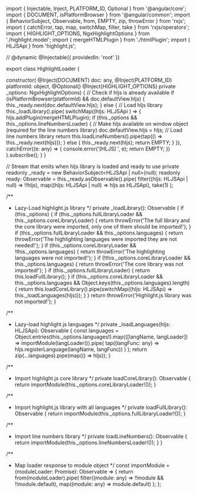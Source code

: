 import { Injectable, Inject, PLATFORM_ID, Optional } from '@angular/core';
import { DOCUMENT, isPlatformBrowser } from '@angular/common';
import { BehaviorSubject, Observable, from, EMPTY, zip, throwError } from 'rxjs';
import { catchError, tap, map, switchMap, filter, take } from 'rxjs/operators';
import { HIGHLIGHT_OPTIONS, NgxHighlightOptions } from './highlight.model';
import { mergeHTMLPlugin } from './htmlPlugin';
import { HLJSApi } from 'highlight.js';


// @dynamic
@Injectable({
  providedIn: 'root'
})

export class HighlightLoader {
  
  constructor(
    @Inject(DOCUMENT) doc: any,
    @Inject(PLATFORM_ID) platformId: object,
    @Optional() @Inject(HIGHLIGHT_OPTIONS) private _options: NgxHighlightOptions) {
      // Check if hljs is already available
      if (isPlatformBrowser(platformId) && doc.defaultView.hljs) {
        this._ready.next(doc.defaultView.hljs);
      }
      else {
        // Load hljs library
        this._loadLibrary().pipe(
          switchMap((hljs: HLJSApi ) => {
            hljs.addPlugin(mergeHTMLPlugin);
            if (this._options && this._options.lineNumbersLoader) {
              // Make hljs available on window object (required for the line numbers library)
              doc.defaultView.hljs = hljs;
              // Load line numbers library
              return this.loadLineNumbers().pipe(tap(() => this._ready.next(hljs)));
            }
            else {
              this._ready.next(hljs);
              return EMPTY;
            }
          }),
          catchError((e: any) => {
            console.error('[HLJS] ', e);
            return EMPTY;
          })
        ).subscribe();
      }
    }



  // Stream that emits when hljs library is loaded and ready to use
  private readonly _ready = new BehaviorSubject<HLJSApi | null>(null);
  readonly ready: Observable<HLJSApi> = this._ready.asObservable().pipe(
    filter((hljs: HLJSApi | null) => !!hljs),
    map((hljs: HLJSApi | null) => hljs as HLJSApi),
    take(1)
  );
  

  /**
   * Lazy-Load highlight.js library
   */
  private _loadLibrary(): Observable<any> {
    if (this._options) {
      if (this._options.fullLibraryLoader && this._options.coreLibraryLoader) {
        return throwError('The full library and the core library were imported, only one of them should be imported!');
      }
      if (this._options.fullLibraryLoader && this._options.languages) {
        return throwError('The highlighting languages were imported they are not needed!');
      }
      if (this._options.coreLibraryLoader && !this._options.languages) {
        return throwError('The highlighting languages were not imported!');
      }
      if (!this._options.coreLibraryLoader && this._options.languages) {
        return throwError('The core library was not imported!');
      }
      if (this._options.fullLibraryLoader) {
        return this.loadFullLibrary();
      }
      if (this._options.coreLibraryLoader && this._options.languages && Object.keys(this._options.languages).length) {
        return this.loadCoreLibrary().pipe(switchMap((hljs: HLJSApi) => this._loadLanguages(hljs)));
      }
    }
    return throwError('Highlight.js library was not imported!');
  }

  /**
   * Lazy-load highlight.js languages
   */
  private _loadLanguages(hljs: HLJSApi): Observable<any> {
    const languages = Object.entries(this._options.languages!).map(([langName, langLoader]) =>
      importModule(langLoader()).pipe(
        tap((langFunc: any) => hljs.registerLanguage(langName, langFunc))
      )
    );
    return zip(...languages).pipe(map(() => hljs));
  }


  /**
   * Import highlight.js core library
   */
  private loadCoreLibrary(): Observable<HLJSApi> {
    return importModule(this._options.coreLibraryLoader!());
  }

  /**
   * Import highlight.js library with all languages
   */
  private loadFullLibrary(): Observable<HLJSApi> {
    return importModule(this._options.fullLibraryLoader!());
  }


  /**
   * Import line numbers library
   */
  private loadLineNumbers(): Observable<any> {
    return importModule(this._options.lineNumbersLoader!());
  }
}

/**
 * Map loader response to module object
 */
const importModule = (moduleLoader: Promise<any>): Observable<any> => {
  return from(moduleLoader).pipe(
    filter((module: any) => !!module && !!module.default),
    map((module: any) => module.default)
  );
};
